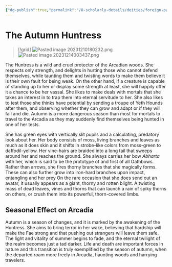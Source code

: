 ```yaml
---
{"dg-publish":true,"permalink":"/8-scholarly-details/deities/foreign-pantheons/the-fey-sidhe/the-autumn-huntress/","noteIcon":""}
---
```


# The Autumn Huntress

>[!grid]
>![Pasted image 20231210180232.png](/img/user/x.%20Assets/Attachments/Pasted%20image%2020231210180232.png)
>![Pasted image 20231214003437.png](/img/user/x.%20Assets/Attachments/Pasted%20image%2020231214003437.png)

The Huntress is a wild and cruel protector of the Arcadian woods. She respects only strength, and delights in hurting those who cannot defend themselves, while taunting them and twisting words to make them believe it is their own fault for being weak. On the other hand, if a creature is capable of standing up to her or display some strength at least, she will happily offer it a chance to be her vassal. She likes to make deals with mortals that she takes an interest in to trap them into eternal servitude to her. She also likes to test those she thinks have potential by sending a troupe of Yeth Hounds after them, and observing whether they can grow and adapt or if they will fail and die. Autumn is a more dangerous season than most for mortals to travel to the Arcadia as they may suddenly find themselves being hunted in one of her tests.

She has green eyes with vertically slit pupils and a calculating, predatory look about her. Her body consists of moss, living branches and leaves as much as it does skin and it shifts in strobe-like colors from moss-green to daffodil-yellow. Her vine-hairs are braided into a long tail that sweeps around her and reaches the ground. She always carries her bow *Abharta* with her, which is said to be the prototype of and first of all Oathbows. Rather than arrows, she fires thorny branches that she magically forms. These can also further grow into iron-hard branches upon impact, entangling and her prey On the rare occasion that she does send out an avatar, it usually appears as a giant, thorny and rotten blight. A twisting mass of dead leaves, vines and thorns that can launch a rain of spiky thorns on others, or crush them into its powerful, thorn-covered limbs.

## Seasonal Effect on Arcadia 

Autumn is a season of changes, and it is marked by the awakening of the Huntress. She aims to bring terror in her wake, believing that hardship will make the Fae strong and that pushing out strangers will leave them safe. The light and vitality of summer begins to fade, and the eternal twilight of the realm becomes just a tad darker. Life and death are important forces in nature and this transition is truly exemplified by the season of autumn, when the departed roam more freely in Arcadia, haunting woods and harrying travelers.